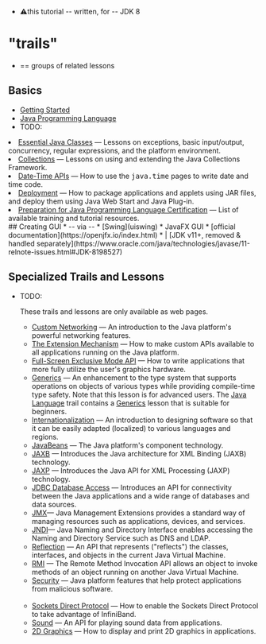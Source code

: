 * ⚠️this tutorial -- written, for -- JDK 8

# "trails"
* == groups of related lessons 
## Basics
* [Getting Started](getStarted)
* [Java Programming Language](java)
* TODO:
<li><a href="essential/index.html">Essential Java Classes</a> &mdash; Lessons on exceptions, basic input/output, concurrency, regular expressions, and the platform environment.</li>
        <li><a href="collections/index.html">Collections</a> &mdash; Lessons on using and extending the Java Collections Framework.</li>
        <li><a href="datetime/index.html">Date-Time APIs</a> &mdash; How to use the <tt>java.time</tt> pages to write date and time code.</li>
        <li><a href="deployment/index.html">Deployment</a> &mdash; How to package applications and applets using JAR files, and deploy them using Java Web Start and Java Plug-in.</li>
        <li><a href="extra/certification/index.html">Preparation for Java Programming Language Certification</a> &mdash; List of available training and tutorial resources.</li>
    </ul>
## Creating GUI
* -- via -- 
  * [Swing](uiswing)
  * JavaFX GUI
    * [official documentation](https://openjfx.io/index.html)
    * | [JDK v11+, removed & handled separately](https://www.oracle.com/java/technologies/javase/11-relnote-issues.html#JDK-8198527)

## Specialized Trails and Lessons
* TODO:
        </h2>
        <p>
            These trails and lessons are only available as web pages.
        </p>
        <ul class="BlueArrows">
            <li><a href="networking/index.html">Custom Networking</a> &mdash; An introduction to the Java platform's powerful networking features.</li>
            <li><a href="ext/index.html">The Extension Mechanism</a> &mdash; How to make custom APIs available to all applications running on the Java platform.</li>
            <li><a href="extra/fullscreen/index.html">Full-Screen Exclusive Mode API</a> &mdash; How to write applications that more fully utilize the user's graphics hardware.</li>
            <li><a href="extra/generics/index.html">Generics</a> &mdash; An enhancement to the type system that supports operations on objects of various types while providing compile-time type safety. Note that this lesson is for advanced users. The <a href="java/index.html">Java Language</a> trail contains a <a href="java/generics/index.html">Generics</a> lesson that is suitable for beginners.</li>
            <li><a href="i18n/index.html">Internationalization</a> &mdash; An introduction to designing software so that it can be easily adapted (localized) to various languages and regions.</li>
            <li><a href="javabeans/index.html">JavaBeans</a> &mdash; The Java platform's component technology.</li>
            <li><a href="jaxb/index.html">JAXB</a> &mdash; Introduces the Java architecture for XML Binding (JAXB) technology.</li>
            <li><a href="jaxp/index.html">JAXP</a> &mdash; Introduces the Java API for XML Processing (JAXP) technology.</li>
            <li><a href="jdbc/index.html">JDBC Database Access</a> &mdash; Introduces an API for connectivity between the Java applications and a wide range of databases and data sources.</li>
            <li><a href="jmx/index.html">JMX</a>&mdash; Java Management Extensions provides a standard way of managing resources such as applications, devices, and services.</li>
            <li><a href="jndi/index.html">JNDI</a>&mdash; Java Naming and Directory Interface enables accessing the Naming and Directory Service such as DNS and LDAP.</li>
            <li><a href="reflect/index.html">Reflection</a> &mdash; An API that represents ("reflects") the classes, interfaces, and objects in the current Java Virtual Machine.</li>
            <li><a href="rmi/index.html">RMI</a> &mdash; The Remote Method Invocation API allows an object to invoke methods of an object running on another Java Virtual Machine.</li>
            <li><a href="security/index.html">Security</a> &mdash; Java platform features that help protect applications from malicious software.</li>		
            <li><a href="sdp/index.html">Sockets Direct Protocol</a> &mdash; How to enable the Sockets Direct Protocol to take advantage of InfiniBand.</li><li><a href="sound/index.html">Sound</a> &mdash; An API for playing sound data from applications.</li>
            <li><a href="2d/index.html">2D Graphics</a> &mdash; How to display and print 2D graphics in applications.</li>
        </ul>

